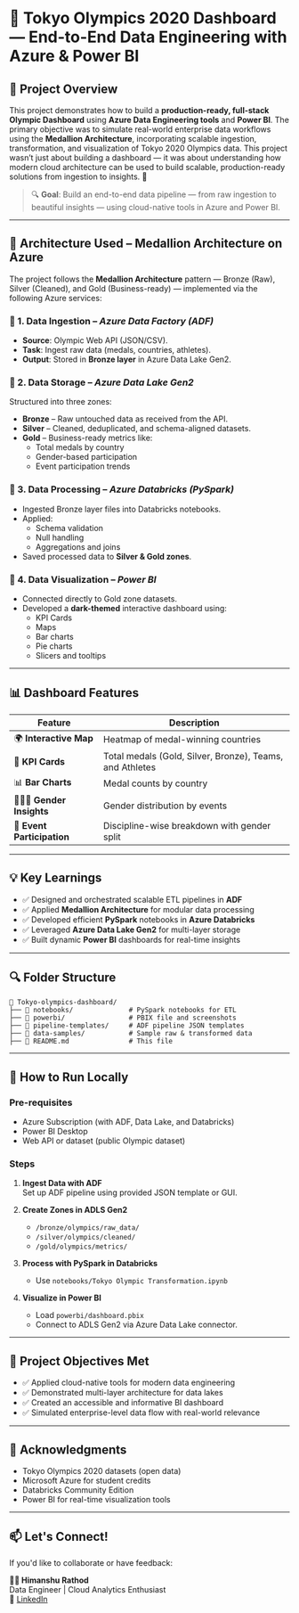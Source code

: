 
# 🏅 Tokyo Olympics 2020 Dashboard — End-to-End Data Engineering with Azure & Power BI

## 🎯 Project Overview
This project demonstrates how to build a **production-ready, full-stack Olympic Dashboard** using **Azure Data Engineering tools** and **Power BI**. The primary objective was to simulate real-world enterprise data workflows using the **Medallion Architecture**, incorporating scalable ingestion, transformation, and visualization of Tokyo 2020 Olympics data. This project wasn’t just about building a dashboard — it was about understanding how modern cloud architecture can be used to build scalable, production-ready solutions from ingestion to insights. 🚀

> 🔍 **Goal**: Build an end-to-end data pipeline — from raw ingestion to beautiful insights — using cloud-native tools in Azure and Power BI.

---

## 🧱 Architecture Used – Medallion Architecture on Azure

The project follows the **Medallion Architecture** pattern — Bronze (Raw), Silver (Cleaned), and Gold (Business-ready) — implemented via the following Azure services:

### 🔹 1. Data Ingestion – *Azure Data Factory (ADF)*
- **Source**: Olympic Web API (JSON/CSV).
- **Task**: Ingest raw data (medals, countries, athletes).
- **Output**: Stored in **Bronze layer** in Azure Data Lake Gen2.

### 🔹 2. Data Storage – *Azure Data Lake Gen2*
Structured into three zones:
- **Bronze** – Raw untouched data as received from the API.
- **Silver** – Cleaned, deduplicated, and schema-aligned datasets.
- **Gold** – Business-ready metrics like:
  - Total medals by country
  - Gender-based participation
  - Event participation trends

### 🔹 3. Data Processing – *Azure Databricks (PySpark)*
- Ingested Bronze layer files into Databricks notebooks.
- Applied:
  - Schema validation
  - Null handling
  - Aggregations and joins
- Saved processed data to **Silver & Gold zones**.

### 🔹 4. Data Visualization – *Power BI*
- Connected directly to Gold zone datasets.
- Developed a **dark-themed** interactive dashboard using:
  - KPI Cards
  - Maps
  - Bar charts
  - Pie charts
  - Slicers and tooltips

---

## 📊 Dashboard Features

| Feature | Description |
|--------|-------------|
| 🌍 **Interactive Map** | Heatmap of medal-winning countries |
| 🥇 **KPI Cards** | Total medals (Gold, Silver, Bronze), Teams, and Athletes |
| 📊 **Bar Charts** | Medal counts by country |
| 🧑‍🤝‍🧑 **Gender Insights** | Gender distribution by events |
| 📅 **Event Participation** | Discipline-wise breakdown with gender split |

---

## 💡 Key Learnings

- ✅ Designed and orchestrated scalable ETL pipelines in **ADF**
- ✅ Applied **Medallion Architecture** for modular data processing
- ✅ Developed efficient **PySpark** notebooks in **Azure Databricks**
- ✅ Leveraged **Azure Data Lake Gen2** for multi-layer storage
- ✅ Built dynamic **Power BI** dashboards for real-time insights

---

## 🔍 Folder Structure

```
📁 Tokyo-olympics-dashboard/
├── 📂 notebooks/              # PySpark notebooks for ETL
├── 📂 powerbi/                # PBIX file and screenshots
├── 📂 pipeline-templates/     # ADF pipeline JSON templates
├── 📂 data-samples/           # Sample raw & transformed data
├── 📜 README.md               # This file
```

---

## 🚀 How to Run Locally

### Pre-requisites
- Azure Subscription (with ADF, Data Lake, and Databricks)
- Power BI Desktop
- Web API or dataset (public Olympic dataset)

### Steps
1. **Ingest Data with ADF**  
   Set up ADF pipeline using provided JSON template or GUI.

2. **Create Zones in ADLS Gen2**  
   - `/bronze/olympics/raw_data/`  
   - `/silver/olympics/cleaned/`  
   - `/gold/olympics/metrics/`  

3. **Process with PySpark in Databricks**  
   - Use `notebooks/Tokyo Olympic Transformation.ipynb`

4. **Visualize in Power BI**  
   - Load `powerbi/dashboard.pbix`
   - Connect to ADLS Gen2 via Azure Data Lake connector.

---

## 📌 Project Objectives Met

- ✅ Applied cloud-native tools for modern data engineering
- ✅ Demonstrated multi-layer architecture for data lakes
- ✅ Created an accessible and informative BI dashboard
- ✅ Simulated enterprise-level data flow with real-world relevance

---

## 🙌 Acknowledgments

- Tokyo Olympics 2020 datasets (open data)
- Microsoft Azure for student credits
- Databricks Community Edition
- Power BI for real-time visualization tools

---

## 📫 Let's Connect!

If you'd like to collaborate or have feedback:

**👨‍💻 Himanshu Rathod**  
Data Engineer | Cloud Analytics Enthusiast  
🔗 [LinkedIn](https://www.linkedin.com/in/himanshurathod1047)  
